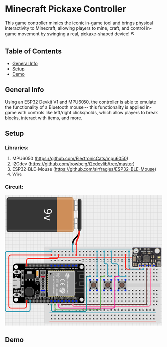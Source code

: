 # Minecraft Pickaxe Controller
This game controller mimics the iconic in-game tool and brings physical interactivity to Minecraft, 
allowing players to mine, craft, and control in-game movement by swinging a real, pickaxe-shaped device! ⛏️

## Table of Contents
* [General Info](#general-info)
* [Setup](#setup)
* [Demo](#demo)
  
## General Info
Using an ESP32 Devkit V1 and MPU6050, the controller is able to emulate the functionality of a Bluetooth mouse -- this functionality
is applied in-game with controls like left/right clicks/holds, which allow players to break blocks, interact with items, and more.

## Setup
### Libraries:
1) MPU6050 (https://github.com/ElectronicCats/mpu6050)
2) I2Cdev (https://github.com/jrowberg/i2cdevlib/tree/master)
3) ESP32-BLE-Mouse (https://github.com/sirfragles/ESP32-BLE-Mouse)
4) Wire

### Circuit:
![Circuit diagram for Minecraft Pickaxe](https://github.com/selenalliu/minecraft-pickaxe/blob/main/minecraft_pickaxe_circuit.png?raw=true)

## Demo
